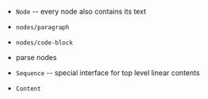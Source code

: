 - `Node` -- every node also contains its text

- `nodes/paragraph`
- `nodes/code-block`

- parse nodes

- `Sequence` -- special interface for top level linear contents

- `Content`
